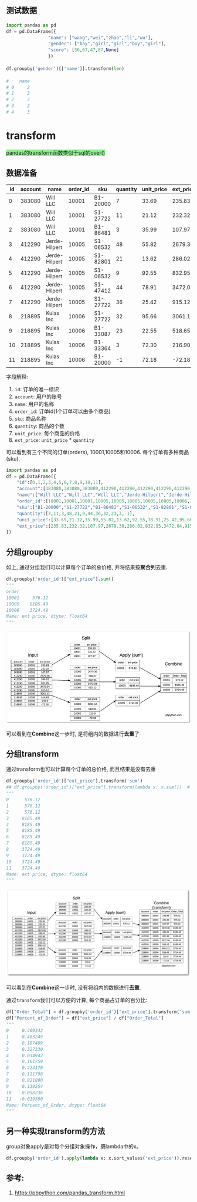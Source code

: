 ## 测试数据


```python
import pandas as pd
df = pd.DataFrame({
                "name": ["wang","wei","zhao","li","wu"],
                "gender": ["boy","girl","girl","boy","girl"],
                "score": [56,67,47,87,None]
                })

df.groupby('gender')[['name']].transform(len)

#    name
# 0     2
# 1     3
# 2     3
# 3     2
# 4     3

```


# transform

<font style="background: lightgreen">pandas的transform函数类似于sql的over()</font>


## 数据准备

id|account|name|order_id|sku|quantity|unit_price|ext_price
--|--|--|--|--|--|--|--
0|383080|Will LLC|10001|B1-20000|7|33.69|235.83
1|383080|Will LLC|10001|S1-27722|11|21.12|232.32
2|383080|Will LLC|10001|B1-86481|3|35.99|107.97
3|412290|Jerde-Hilpert|10005|S1-06532|48|55.82|2679.36
4|412290|Jerde-Hilpert|10005|S1-82801|21|13.62|286.02
5|412290|Jerde-Hilpert|10005|S1-06532|9|92.55|832.95
6|412290|Jerde-Hilpert|10005|S1-47412|44|78.91|3472.04
7|412290|Jerde-Hilpert|10005|S1-27722|36|25.42|915.12
8|218895|Kulas Inc|10006|S1-27722|32|95.66|3061.12
9|218895|Kulas Inc|10006|B1-33087|23|22.55|518.65
10|218895|Kulas Inc|10006|B1-33364|3|72.30|216.90
11|218895|Kulas Inc|10006|B1-20000|-1|72.18|-72.18

字段解释:
1. `id`: 订单的唯一标识
2. `account`: 用户的账号
3. `name`: 用户的名称
4. `order_id`: 订单id(1个订单可以由多个商品)
5. `sku`: 商品名称
6. `quantity`: 商品的个数
7. `unit_price`: 每个商品的价格
8. `ext_price`: `unit_price` * `quantity`

可以看到有三个不同的订单(orders), 10001,10005和10006. 每个订单有多种商品(sku).


```python
import pandas as pd
df = pd.DataFrame({
    "id":[0,1,2,3,4,5,6,7,8,9,10,11],
    "account":[383080,383080,383080,412290,412290,412290,412290,412290,218895,218895,218895,218895],
    "name":["Will LLC","Will LLC","Will LLC","Jerde-Hilpert","Jerde-Hilpert","Jerde-Hilpert","Jerde-Hilpert","Jerde-Hilpert","Kulas Inc","Kulas Inc","Kulas Inc","Kulas Inc"],
    "order_id":[10001,10001,10001,10005,10005,10005,10005,10005,10006,10006,10006,10006],
    "sku":["B1-20000","S1-27722","B1-86481","S1-06532","S1-82801","S1-06532","S1-47412","S1-27722","S1-27722","B1-33087","B1-33364","B1-20000"],
    "quantity":[7,11,3,48,21,9,44,36,32,23,3,-1],
    "unit_price":[33.69,21.12,35.99,55.82,13.62,92.55,78.91,25.42,95.66,22.55,72.30,72.18],
    "ext_price":[235.83,232.32,107.97,2679.36,286.02,832.95,3472.04,915.12,3061.12,518.65,216.90,-72.18]
})
```


## 分组groupby
如上, 通过分组我们可以计算每个订单的总价格, 并将结果按**聚合列**去重.


```python
df.groupby('order_id')["ext_price"].sum()
"""
order
10001     576.12
10005    8185.49
10006    3724.49
Name: ext price, dtype: float64
"""
```
![](./transform/2.png)

可以看到在**Combine**这一步时, 是将组内的数据进行**去重**了



## 分组transform
通过transform也可以计算每个订单的总价格, 而且结果是没有去重
```python
df.groupby('order_id')["ext_price"].transform('sum')
## df.groupby('order_id')["ext_price"].transform(lambda x: x.sum())  # 等价的写法, 替换sum, 其中的x就是被分组后的ext_price
"""
0      576.12
1      576.12
2      576.12
3     8185.49
4     8185.49
5     8185.49
6     8185.49
7     8185.49
8     3724.49
9     3724.49
10    3724.49
11    3724.49
Name: ext price, dtype: float64
"""
```
![](./transform/3.png)

可以看到在**Combine**这一步时, 没有将组内的数据进行**去重**.

通过`transform`我们可以方便的计算, 每个商品占订单的百分比:
```python
df["Order_Total"] = df.groupby('order_id')["ext_price"].transform('sum')
df["Percent_of_Order"] = df["ext_price"] / df["Order_Total"]
"""
0     0.409342
1     0.403249
2     0.187409
3     0.327330
4     0.034942
5     0.101759
6     0.424170
7     0.111798
8     0.821890
9     0.139254
10    0.058236
11   -0.019380
Name: Percent_of_Order, dtype: float64
"""
```


## 另一种实现transform的方法

group对象apply是对每个分组对象操作，既lambda中的x。
```python
df.groupby('order_id').apply(lambda x: x.sort_values('ext_price')).reset_index(drop=True) # 分组后根据成绩排序
```

## 参考:
1. https://pbpython.com/pandas_transform.html